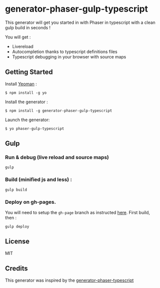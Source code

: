 # generator-phaser-gulp-typescript

This generator will get you started in with Phaser in typescript with a clean gulp build in seconds !

You will get :

* Livereload
* Autocompletion thanks to typescript definitions files
* Typescript debugging in your browser with source maps

## Getting Started

Install [Yeoman](http://yeoman.io) :

```
$ npm install -g yo
```

Install the generator :

```
$ npm install -g generator-phaser-gulp-typescript
```

Launch the generator:

```
$ yo phaser-gulp-typescript
```

## Gulp

### Run & debug (live reload and source maps)

    gulp

### Build (minified js and less) :

    gulp build

### Deploy on gh-pages.

You will need to setup the `gh-page` branch as instructed [here](https://github.com/rowoot/gulp-gh-pages#usage).
First build, then :

    gulp deploy

## License

MIT

## Credits

This generator was inspired by the [generator-phaser-typescript](https://github.com/rcolinray/generator-phaser-typescript)

